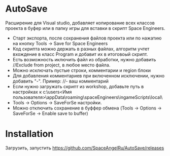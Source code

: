 # AutoSave
Расширение для Visual studio, добавляет копирование всех классов проекта в буфер или в папку игры для вставки в скрипт Space Engineers.
 - Старт экспорта, после сохранения файлов проекта или по нажатию на кнопку Tools -> Save for Space Engineers
 - Код скрипта можно держать в разных файлах, алгоритм учтет вхождение в класс Program и добавит их в итоговоый скрипт.
 - Есть возможность иключить файл из обработки, нужно добавить //Exclude from project, в любое место файла.
 - Можно исключать пустые строки, комментарии и region блоки
 - Для добавления комментариев при включенном исключении, нужно добавить "-". Пример: //- ваш комментарий
 - Если нужно загружать скрипт из workshop, добавьте путь в настройках к c:\users\<Имя пользователя>\appData\roaming\spaceEngineers\ingameScripts\local\
 - Tools -> Options -> SaveForSe настройки.
 - Можно отключить сохранение в буффер обмена (Tools -> Options -> SaveForSe -> Enable save to buffer)

# Installation
Загрузить, запустить
https://github.com/SpaceAngelRu/AutoSave/releases
